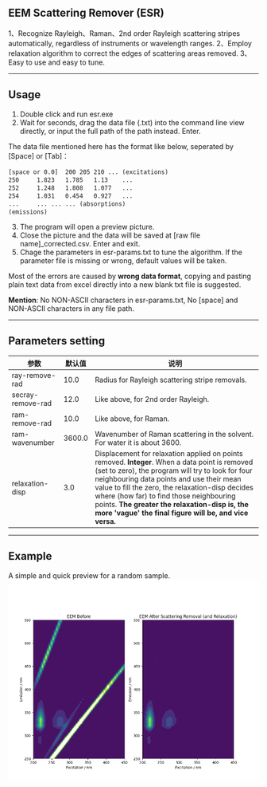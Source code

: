 ## EEM Scattering Remover (ESR) 

1、Recognize Rayleigh、Raman、2nd order Rayleigh scattering stripes automatically, regardless of instruments or wavelength ranges.
2、Employ relaxation algorithm to correct the edges of scattering areas removed.
3、Easy to use and easy to tune.


----


## Usage

1) Double click and run esr.exe  
2) Wait for seconds, drag the data file (.txt) into the command line view directly, or input the full path of the path instead. Enter.   

The data file mentioned here has the format like below, seperated by [Space] or [Tab]：  

    [space or 0.0]	200	205	210	... (excitations)
    250		1.823	1.785	1.13	...
    252		1.248	1.808	1.077	...
    254		1.031	0.454	0.927	...	
    ...		...	...	...	(absorptions)
    (emissions)


3) The program will open a preview picture.   
4) Close the picture and the data will be saved at [raw file name]_corrected.csv. Enter and exit.  
5) Chage the parameters in esr-params.txt to tune the algorithm. If the parameter file is missing or wrong, default values will be taken.  

Most of the errors are caused by **wrong data format**, copying and pasting plain text data from excel directly into a new blank txt file is suggested.   

**Mention**: No NON-ASCII characters in esr-params.txt, No [space] and NON-ASCII characters in any file path.


----

## Parameters setting

  
|  参数  |   默认值  |  说明  |
| ---- | ---- | ---- |
| ray-remove-rad | 10.0 | Radius for Rayleigh scattering stripe removals.
| secray-remove-rad | 12.0 | Like above, for 2nd order Rayleigh.
| ram-remove-rad | 10.0 | Like above, for Raman.
| ram-wavenumber | 3600.0 | Wavenumber of Raman scattering in the solvent. For water it is about 3600.
| relaxation-disp | 3.0 |  Displacement for relaxation applied on points removed. **Integer**. When a data point is removed (set to zero), the program will try to look for four neighbouring data points and use their mean value to fill the zero, the relaxation-disp decides where (how far) to find those neighbouring points. **The greater the relaxation-disp is, the more 'vague' the final figure will be, and vice versa.**

----

## Example
A simple and quick preview for a random sample.
![](./example.png)